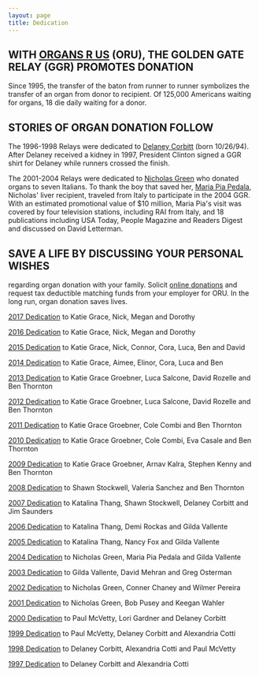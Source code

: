 ```yaml
---
layout: page
title: Dedication
---
```

## WITH [ORGANS R US](http://therelay.com/re_ORUPledge.pdf) (ORU), THE GOLDEN GATE RELAY (GGR) PROMOTES DONATION

Since 1995, the transfer of the baton from runner to runner symbolizes the transfer of an organ from donor to recipient. Of 125,000 Americans waiting for organs, 18 die daily waiting for a donor.

## STORIES OF ORGAN DONATION FOLLOW

The 1996-1998 Relays were dedicated to [Delaney Corbitt](http://therelay.com/re_dedication.htm) (born 10/26/94). After Delaney received a kidney in 1997, President Clinton signed a GGR shirt for Delaney while runners crossed the finish.

The 2001-2004 Relays were dedicated to [Nicholas Green](http://therelay.com/re_dedication.htm) who donated organs to seven Italians. To thank the boy that saved her, [Maria Pia Pedala](http://therelay.com/re_dedication.htm), Nicholas' liver recipient, traveled from Italy to participate in the 2004 GGR. With an estimated promotional value of $10 million, Maria Pia's visit was covered by four television stations, including RAI from Italy, and 18 publications including USA Today, People Magazine and Readers Digest and discussed on David Letterman.

## SAVE A LIFE BY DISCUSSING YOUR PERSONAL WISHES

regarding organ donation with your family. Solicit [online donations](http://therelay.com/or_fundraising.htm) and request tax deductible matching funds from your employer for ORU. In the long run, organ donation saves lives.

[2017 Dedication](http://therelay.com/re_dedication_2017.html) to Katie Grace, Nick, Megan and Dorothy

[2016 Dedication](http://therelay.com/re_dedication_2016.htm) to Katie Grace, Nick, Megan and Dorothy

[2015 Dedication](http://therelay.com/re_dedication_2015.htm) to Katie Grace, Nick, Connor, Cora, Luca, Ben and David

[2014 Dedication](http://therelay.com/re_dedication_2014.htm) to Katie Grace, Aimee, Elinor, Cora, Luca and Ben

[2013 Dedication](http://therelay.com/re_dedication_2013.htm) to Katie Grace Groebner, Luca Salcone, David Rozelle and Ben Thornton

[2012 Dedication](http://therelay.com/re_dedication_2012.htm) to Katie Grace Groebner, Luca Salcone, David Rozelle and Ben Thornton

[2011 Dedication](http://therelay.com/re_dedication_2011.htm) to Katie Grace Groebner, Cole Combi and Ben Thornton

[2010 Dedication](http://therelay.com/re_dedication_2010.htm) to Katie Grace Groebner, Cole Combi, Eva Casale and Ben Thornton

[2009 Dedication](http://therelay.com/re_dedication_2009.htm) to Katie Grace Groebner, Arnav Kalra, Stephen Kenny and Ben Thornton

[2008 Dedication](http://therelay.com/re_dedication_2008.htm) to Shawn Stockwell, Valeria Sanchez and Ben Thornton

[2007 Dedication](http://therelay.com/re_dedication_2007.htm) to Katalina Thang, Shawn Stockwell, Delaney Corbitt and Jim Saunders

[2006 Dedication](http://therelay.com/re_dedication_2006.htm) to Katalina Thang, Demi Rockas and Gilda Vallente

[2005 Dedication](http://therelay.com/re_dedication_2005.htm) to Katalina Thang, Nancy Fox and Gilda Vallente

[2004 Dedication](http://therelay.com/re_dedication_2004.htm) to Nicholas Green, Maria Pia Pedala and Gilda Vallente

[2003 Dedication](http://therelay.com/re_dedication_2003.htm) to Gilda Vallente, David Mehran and Greg Osterman

[2002 Dedication](http://therelay.com/re_dedication_2002.htm) to Nicholas Green, Conner Chaney and Wilmer Pereira

[2001 Dedication](http://therelay.com/re_dedication_2001.htm) to Nicholas Green, Bob Pusey and Keegan Wahler

[2000 Dedication](http://therelay.com/re_dedication_2000.htm) to Paul McVetty, Lori Gardner and Delaney Corbitt

[1999 Dedication](http://therelay.com/re_dedication_1999.htm) to Paul McVetty, Delaney Corbitt and Alexandria Cotti

[1998 Dedication](http://therelay.com/re_dedication_1998.htm) to Delaney Corbitt, Alexandria Cotti and Paul McVetty

[1997 Dedication](http://therelay.com/re_dedication_1997.htm) to Delaney Corbitt and Alexandria Cotti
